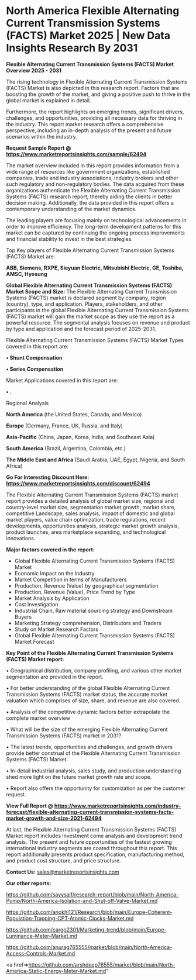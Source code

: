  # North America Flexible Alternating Current Transmission Systems (FACTS) Market 2025 | New Data Insights Research By 2031

<Strong> Flexible Alternating Current Transmission Systems (FACTS) Market Overview 2025 - 2031</strong>

The rising technology in Flexible Alternating Current Transmission Systems (FACTS) Market is also depicted in this research report. Factors that are boosting the growth of the market, and giving a positive push to thrive in the global market is explained in detail.

Furthermore, the report highlights on emerging trends, significant drivers, challenges, and opportunities, providing all necessary data for thriving in the industry. This report market research offers a comprehensive perspective, including an in-depth analysis of the present and future scenarios within the industry.

<strong>Request Sample Report @ <a href=https://www.marketreportsinsights.com/sample/62494>https://www.marketreportsinsights.com/sample/62494</a></strong>

The market overview included in this report provides information from a wide range of resources like government organizations, established companies, trade and industry associations, industry brokers and other such regulatory and non-regulatory bodies. The data acquired from these organizations authenticate the Flexible Alternating Current Transmission Systems (FACTS) research report, thereby aiding the clients in better decision making. Additionally, the data provided in this report offers a contemporary understanding of the market dynamics.

The leading players are focusing mainly on technological advancements in order to improve efficiency. The long-term development patterns for this market can be captured by continuing the ongoing process improvements and financial stability to invest in the best strategies.

Top Key players of Flexible Alternating Current Transmission Systems (FACTS) Market are:

<strong>ABB, Siemens, RXPE, Sieyuan Electric, Mitsubishi Electric, GE, Toshiba, AMSC, Hyosung</strong>

<strong><b>Global Flexible Alternating Current Transmission Systems (FACTS) Market Scope and Size:</b></strong>
The Flexible Alternating Current Transmission Systems (FACTS) market is declared segment by company, region (country), type, and application. Players, stakeholders, and other participants in the global Flexible Alternating Current Transmission Systems (FACTS) market will gain the market scope as they use the report as a powerful resource. The segmental analysis focuses on revenue and product by type and application and the forecast period of 2025-2031.

Flexible Alternating Current Transmission Systems (FACTS) Market Types covered in this report are:

<strong>• Shunt Compensation

• Series Compensation</strong>

Market Applications covered in this report are:

<strong>• .</strong> 

Regional Analysis

<strong>North America</strong> (the United States, Canada, and Mexico)

<strong>Europe</strong> (Germany, France, UK, Russia, and Italy)

<strong>Asia-Pacific</strong> (China, Japan, Korea, India, and Southeast Asia)

<strong>South America</strong> (Brazil, Argentina, Colombia, etc.)

<strong>The Middle East and Africa</strong> (Saudi Arabia, UAE, Egypt, Nigeria, and South Africa)

<strong>Go For Interesting Discount Here: <a href=https://www.marketreportsinsights.com/discount/62494>https://www.marketreportsinsights.com/discount/62494</a></strong>

The Flexible Alternating Current Transmission Systems (FACTS) market report provides a detailed analysis of global market size, regional and country-level market size, segmentation market growth, market share, competitive Landscape, sales analysis, impact of domestic and global market players, value chain optimization, trade regulations, recent developments, opportunities analysis, strategic market growth analysis, product launches, area marketplace expanding, and technological innovations.

<strong><b>Major factors covered in the report:</b></strong>
<ul>
  <li>Global Flexible Alternating Current Transmission Systems (FACTS) Market </li>
  <li>Economic Impact on the Industry</li>
  <li>Market Competition in terms of Manufacturers</li>
  <li>Production, Revenue (Value) by geographical segmentation</li>
  <li>Production, Revenue (Value), Price Trend by Type</li>
  <li>Market Analysis by Application</li>
  <li>Cost Investigation</li>
  <li>Industrial Chain, Raw material sourcing strategy and Downstream Buyers</li>
  <li>Marketing Strategy comprehension, Distributors and Traders</li>
  <li>Study on Market Research Factors</li>
  <li>Global Flexible Alternating Current Transmission Systems (FACTS) Market Forecast</li>
</ul>

<strong><b>Key Point of the Flexible Alternating Current Transmission Systems (FACTS) Market report:</b></strong>

• Geographical distribution, company profiling, and various other market segmentation are provided in the report.

• For better understanding of the global Flexible Alternating Current Transmission Systems (FACTS) market status, the accurate market valuation which comprises of size, share, and revenue are also covered.

• Analysis of the competitive dynamic factors better extrapolate the complete market overview

• What will be the size of the emerging Flexible Alternating Current Transmission Systems (FACTS) market in 2031?

• The latest trends, opportunities and challenges, and growth drivers provide better construal of the Flexible Alternating Current Transmission Systems (FACTS) Market.

• In-detail industrial analysis, sales study, and production understanding shed more light on the future market growth rate and scope.

• Report also offers the opportunity for customization as per the customer request.

<strong><b>View Full Report @ <a href=https://www.marketreportsinsights.com/industry-forecast/flexible-alternating-current-transmission-systems-facts-market-growth-and-size-2021-62494>https://www.marketreportsinsights.com/industry-forecast/flexible-alternating-current-transmission-systems-facts-market-growth-and-size-2021-62494</a></b></strong>


At last, the Flexible Alternating Current Transmission Systems (FACTS) Market report includes investment come analysis and development trend analysis. The present and future opportunities of the fastest growing international industry segments are coated throughout this report. This report additionally presents product specification, manufacturing method, and product cost structure, and price structure.

<strong>Contact Us:</strong>
sales@marketreportsinsights.com

<strong>Our other reports:</strong>

<a href=https://github.com/sayysaif/research-report/blob/main/North-America-Pump/North-America-Isolation-and-Shut-off-Valve-Market.md>https://github.com/sayysaif/research-report/blob/main/North-America-Pump/North-America-Isolation-and-Shut-off-Valve-Market.md</a>

<a href=https://github.com/anokhi121/Research/blob/main/Europe-Coherent-Population-Trapping-CPT-Atomic-Clocks-Market.md>https://github.com/anokhi121/Research/blob/main/Europe-Coherent-Population-Trapping-CPT-Atomic-Clocks-Market.md</a>

<a href=https://github.com/cargo2301/Marketing-trend/blob/main/Europe-Luminance-Meter-Market.md>https://github.com/cargo2301/Marketing-trend/blob/main/Europe-Luminance-Meter-Market.md</a>

<a href=https://github.com/anurag765555/market/blob/main/North-America-Access-Controls-Market.md>https://github.com/anurag765555/market/blob/main/North-America-Access-Controls-Market.md</a>

<a href=>https://github.com/arshdeep76555/market/blob/main/North-America-Static-Energy-Meter-Market.md</a>"
